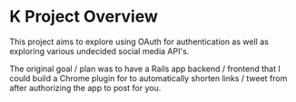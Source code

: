 # K Project Overview
This project aims to explore using OAuth for authentication as well as exploring various undecided social media API's.

The original goal / plan was to have a Rails app backend / frontend that I could build a Chrome plugin for to automatically shorten links / tweet from after authorizing the app to post for you.
